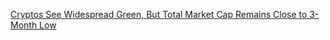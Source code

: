 [Cryptos See Widespread Green, But Total Market Cap Remains Close to 3-Month Low](https://cointelegraph.com/news/cryptos-see-widespread-green-but-total-market-cap-remains-close-to-3-month-low)